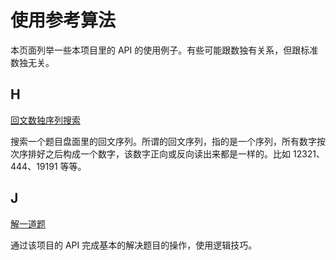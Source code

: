 # 使用参考算法

本页面列举一些本项目里的 API 的使用例子。有些可能跟数独有关系，但跟标准数独无关。

## H

[回文数独序列搜索](palindrome-series)

搜索一个题目盘面里的回文序列。所谓的回文序列，指的是一个序列，所有数字按次序排好之后构成一个数字，该数字正向或反向读出来都是一样的。比如 12321、444、19191 等等。

## J

[解一道题](solve-by-manual)

通过该项目的 API 完成基本的解决题目的操作，使用逻辑技巧。
